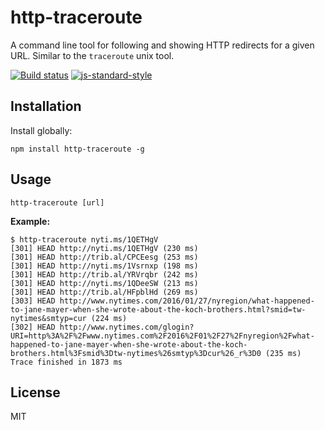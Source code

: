 # http-traceroute

A command line tool for following and showing HTTP redirects for a given
URL. Similar to the `traceroute` unix tool.

[![Build status](https://travis-ci.org/watson/http-traceroute.svg?branch=master)](https://travis-ci.org/watson/http-traceroute)
[![js-standard-style](https://img.shields.io/badge/code%20style-standard-brightgreen.svg?style=flat)](https://github.com/feross/standard)

## Installation

Install globally:

```
npm install http-traceroute -g
```

## Usage

```
http-traceroute [url]
```

**Example:**

```
$ http-traceroute nyti.ms/1QETHgV
[301] HEAD http://nyti.ms/1QETHgV (230 ms)
[301] HEAD http://trib.al/CPCEesg (253 ms)
[301] HEAD http://nyti.ms/1Vsrnxp (198 ms)
[301] HEAD http://trib.al/YRVrqbr (242 ms)
[301] HEAD http://nyti.ms/1QDeeSW (213 ms)
[301] HEAD http://trib.al/HFpblHd (269 ms)
[303] HEAD http://www.nytimes.com/2016/01/27/nyregion/what-happened-to-jane-mayer-when-she-wrote-about-the-koch-brothers.html?smid=tw-nytimes&smtyp=cur (224 ms)
[302] HEAD http://www.nytimes.com/glogin?URI=http%3A%2F%2Fwww.nytimes.com%2F2016%2F01%2F27%2Fnyregion%2Fwhat-happened-to-jane-mayer-when-she-wrote-about-the-koch-brothers.html%3Fsmid%3Dtw-nytimes%26smtyp%3Dcur%26_r%3D0 (235 ms)
Trace finished in 1873 ms
```

## License

MIT

